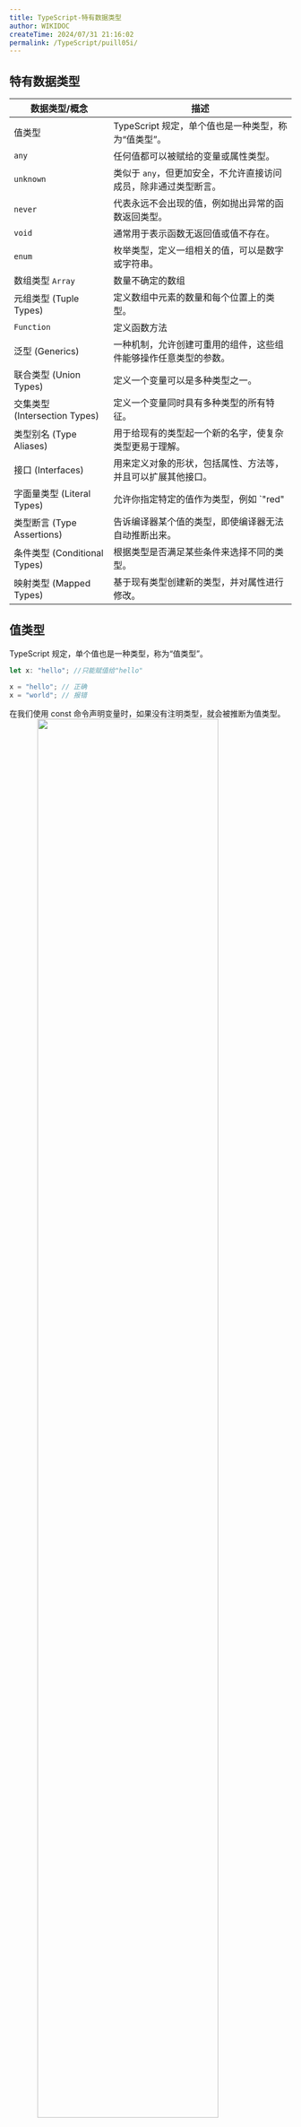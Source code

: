```yaml
---
title: TypeScript-特有数据类型
author: WIKIDOC
createTime: 2024/07/31 21:16:02
permalink: /TypeScript/puill05i/
---
```


## 特有数据类型

| 数据类型/概念 | 描述 |
| --- | --- |
| 值类型 | TypeScript 规定，单个值也是一种类型，称为“值类型”。 |
| `any` | 任何值都可以被赋给的变量或属性类型。 |
| `unknown` | 类似于 `any`，但更加安全，不允许直接访问成员，除非通过类型断言。 |
| `never` | 代表永远不会出现的值，例如抛出异常的函数返回类型。 |
| `void` | 通常用于表示函数无返回值或值不存在。 |
| `enum` | 枚举类型，定义一组相关的值，可以是数字或字符串。 |
| 数组类型 `Array`| 数量不确定的数组 |
| 元组类型 (Tuple Types) | 定义数组中元素的数量和每个位置上的类型。 |
| `Function`| 定义函数方法 |
| 泛型 (Generics) | 一种机制，允许创建可重用的组件，这些组件能够操作任意类型的参数。 |
| 联合类型 (Union Types) | 定义一个变量可以是多种类型之一。 |
| 交集类型 (Intersection Types) | 定义一个变量同时具有多种类型的所有特征。 |
| 类型别名 (Type Aliases) | 用于给现有的类型起一个新的名字，使复杂类型更易于理解。 |
| 接口 (Interfaces) | 用来定义对象的形状，包括属性、方法等，并且可以扩展其他接口。 |
| 字面量类型 (Literal Types) | 允许你指定特定的值作为类型，例如 `"red" | "green" | "blue"`。 |
| 类型断言 (Type Assertions) | 告诉编译器某个值的类型，即使编译器无法自动推断出来。 |
| 条件类型 (Conditional Types) | 根据类型是否满足某些条件来选择不同的类型。 |
| 映射类型 (Mapped Types) | 基于现有类型创建新的类型，并对属性进行修改。 |


## 值类型

TypeScript 规定，单个值也是一种类型，称为“值类型”。

```typescript
let x: "hello"; //只能赋值给"hello"

x = "hello"; // 正确
x = "world"; // 报错
```

在我们使用 const 命令声明变量时，如果没有注明类型，就会被推断为值类型。
<img src="@source/notes/TypeScript/images/image-06.png" style="width:80%;margin:0 10%" />

需要注意的是，使用 const 命令声明 object 变量时，不会推断为值类型。

还有一点如下：

```typescript
const x: 5 = 4 + 1; // 报错

// 可以使用断言解决
const x: 5 = (4 + 1) as 5; // 正确
```

上面示例中，等号左侧的类型是数值5。等号右侧4 + 1的类型，TypeScript 推测为number。由于5是number的子类型，number是5的父类型，父类型不能赋值给子类型，所以报错了。


但是，反过来是可以的，子类型可以赋值给父类型。

```typescript
let x: 5 = 5;
let y: number = 4 + 1;

x = y; // 报错
y = x; // 正确
```

## any类型

在 TypeScript 中，any 类型是一种特殊的类型，它表示可以接受任何类型的值。使用 any 类型时，TypeScript 不会对该值进行类型检查，这意味着你可以将任何类型的值赋给 any 类型的变量，也可以将 any 类型的变量赋值给其他类型的变量。

但是我们在使用 TypeScript 时尽可能避免使用该类型。
:::tip
关于any类型的详细内容可以查看：[TypeScript-any与unknown](/TypeScript/h08p33yc/#any类型)
:::

## unknown类型

为了 解决类型污染的问题，TypeScript 引入了 `unknown` 类型。它和`any`一样表示任何类型的值，但是在使用前需要进行显式断言。直接将`unknown`类型赋值给其他类型变量时，会报错。

:::tip
关于unknown类型的详细内容可以查看：[TypeScript-any与unknown](/TypeScript/h08p33yc/#any类型)
:::


## never类型

`never` 类型是一种特殊的类型，表示永远不会出现的值。它通常用于函数返回值，表示函数永远不会返回任何值。

:::tip
关于never类型的详细内容可以查看：[TypeScript-never与void](/TypeScript/e9ystght/#never类型)
:::


## void类型

:::tip
关于void类型的详细内容可以查看：[TypeScript-never与void](/TypeScript/e9ystght/#void类型)
:::

## 数组类型

Array 数组是一个可以存储多个相同类型的值的集合。你可以使用 Array 类型或简写的 [] 语法来定义数组。数组的成员数量是可以动态变化的。
:::tip
关于数组类型的详细内容可以查看：[TypeScript-数组与元组](/TypeScript/lvw1ydmu/#数组类型)
:::


## 元组类型

在 TypeScript 中，元组类型是一种特殊的数组类型，它允许我们定义一个固定数量的元素，每个元素可以是不同的类型。元组的定义方式与数组类似，但在元组中，你需要指定每个元素的类型。

:::tip
关于元组类型的详细内容可以查看：[TypeScript-数组与元组](/TypeScript/lvw1ydmu/#元组类型)
:::


## 函数类型

函数的类型声明，需要在声明函数时，给出参数的类型和返回值的类型。

:::tip
关于函数类型的详细内容可以查看：[TypeScript-函数](/TypeScript/6a3kyjf9/#函数类型)
:::


***void类型***

void 类型表示函数没有返回值。如果设置了 void 类型的函数，却返回了一个值，就会报错。但是需要注意的是，void 类型的函数可以返回 undefined 或 null。

:::tip
关于void类型的详细内容可以查看：[void类型](/TypeScript/puill05i/#void类型)
:::

***never类型***

never类型表示肯定不会出现的值。它用在函数的返回值，就表示某个函数肯定不会返回值，即函数不会正常执行结束。
:::tip
关于never类型的详细内容可以查看：[never类型](/TypeScript/puill05i/#never类型)
:::

## 对象类型

## 联合类型

在 TypeScript 中，联合类型（Union Types）允许将多个类型组合在一起，使得一个变量可以是其中的任意一个类型。可以使用竖线 | 来定义联合类型。

1. 基本联合类型

```typescript
let value: string | number;

value = "Hello"; // 合法
console.log(value); // 输出: Hello

value = 42; // 合法
console.log(value); // 输出: 42

// value = true; // 不合法，Type 'boolean' is not assignable to type 'string | number'.
```

2. 函数参数

```typescript
function printId(id: number | string) {
    console.log("Your ID is: " + id);
}

printId(101); // 输出: Your ID is: 101
printId("202"); // 输出: Your ID is: 202
```

3. 处理联合类型

当我们使用联合类型时，TypeScript 可能无法确定具体的类型，因此我们需要使用类型保护（Type Guards）来处理不同的类型。

```typescript
function printId(id: number | string) {
    if (typeof id === "string") {
        console.log("Your ID is a string: " + id);
    } else {
        console.log("Your ID is a number: " + id);
    }
}

printId(101); // 输出: Your ID is a number: 101
printId("202"); // 输出: Your ID is a string: 202
```

## 交叉类型

TypeScript 的交叉类型（Intersection Types）允许我们将多个类型合并为一个类型。这种类型的主要用途是组合多个类型的属性，使得新类型同时具有所有组合类型的特性。

***注意事项***：

-   交叉类型只能用于对象类型，不能用于基础类型。
-   交叉类型的属性不能有同名的属性，除非它们的类型相同，否则会导致类型冲突。

***应用场景***：

-   合并多个接口。当需要一个对象同时符合多个接口时，可以使用交叉类型。

示例：

```typescript
// 定义两个接口
interface Person {
    name: string;
    age: number;
}

interface Address {
    street: string;
    city: string;
}

// 使用交叉类型将两个接口合并
type PersonWithAddress = Person & Address;

// 创建一个符合 PersonWithAddress 类型的对象
const person: PersonWithAddress = {
    name: "Alice",
    age: 30,
    street: "123 Main St",
    city: "Wonderland"
};

console.log(person);
```
 
## 类型别名

在 TypeScript 中，类型别名（Type Alias）是一种为现有类型创建新名称的方式。它可以使代码更具可读性和可维护性，同时也提高了代码的类型安全性。

:::tip
关于类型别名的详细内容可以查看：[Type 命令](/TypeScript/sa54awwt/#type-命令)
:::
